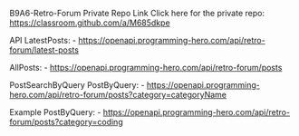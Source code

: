 B9A6-Retro-Forum
Private Repo Link
Click here for the private repo: https://classroom.github.com/a/M685dkpe

API
LatestPosts: - https://openapi.programming-hero.com/api/retro-forum/latest-posts

AllPosts: - https://openapi.programming-hero.com/api/retro-forum/posts

PostSearchByQuery
PostByQuery: - https://openapi.programming-hero.com/api/retro-forum/posts?category=categoryName

Example
PostByQuery: - https://openapi.programming-hero.com/api/retro-forum/posts?category=coding